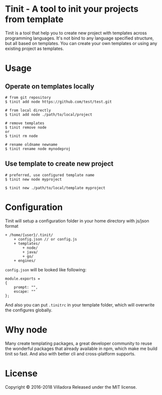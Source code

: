 # Tinit - A tool to init your projects from template

Tinit is a tool that help you to create new project with templates across programming languages. It's not bind to any language specified structure, but all based on templates. You can create your own templates or using any existing project as templates.


# Usage

## Operate on templates locally

```
# from git repository
$ tinit add node https://github.com/test/test.git

# from local directly
$ tinit add node ./path/to/local/project

# remove templates
$ tinit remove node
or 
$ tinit rm node

# rename oldname newname
$ tinit rename node mynodeproj
```


## Use template to create new project

```
# preferred, use configured template name
$ tinit new node myproject

$ tinit new ./path/to/local/template myproject
```


# Configuration

Tinit will setup a configuration folder in your home directory with js/json format

```
+ /home/{user}/.tinit/
    + config.json // or config.js
    + templates/
        + node/
        + java/
        + go/
    + engines/
```

`config.json` will be looked like following:

```
module.exports = 
{
    prompt: "",
    escape: ""
};
```

And also you can put `.tinitrc` in your template folder, which will overwrite the configures globally.


# Why node

Many create templating packages, a great developer community to reuse the wonderful packages that already available in npm, which make me build tinit so fast. And also with better cli and cross-platform supports.


# License
Copyright © 2016-2018 Villadora Released under the MIT license.
